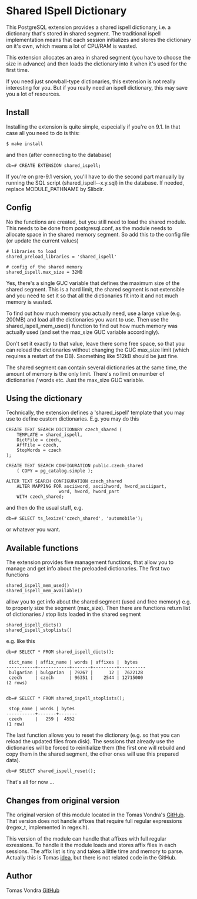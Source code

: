 Shared ISpell Dictionary
========================
This PostgreSQL extension provides a shared ispell dictionary, i.e.
a dictionary that's stored in shared segment. The traditional ispell
implementation means that each session initializes and stores the
dictionary on it's own, which means a lot of CPU/RAM is wasted.

This extension allocates an area in shared segment (you have to
choose the size in advance) and then loads the dictionary into it
when it's used for the first time.

If you need just snowball-type dictionaries, this extension is not
really interesting for you. But if you really need an ispell
dictionary, this may save you a lot of resources.


Install
-------
Installing the extension is quite simple, especially if you're on 9.1.
In that case all you need to do is this:

    $ make install

and then (after connecting to the database)

    db=# CREATE EXTENSION shared_ispell;

If you're on pre-9.1 version, you'll have to do the second part manually
by running the SQL script (shared_ispell--x.y.sql) in the database. If
needed, replace MODULE_PATHNAME by $libdir.


Config
------
No the functions are created, but you still need to load the shared
module. This needs to be done from postgresql.conf, as the module
needs to allocate space in the shared memory segment. So add this to
the config file (or update the current values)

    # libraries to load
    shared_preload_libraries = 'shared_ispell'

    # config of the shared memory
    shared_ispell.max_size = 32MB

Yes, there's a single GUC variable that defines the maximum size of
the shared segment. This is a hard limit, the shared segment is not
extensible and you need to set it so that all the dictionaries fit
into it and not much memory is wasted.

To find out how much memory you actually need, use a large value
(e.g. 200MB) and load all the dictionaries you want to use. Then use
the shared_ispell_mem_used() function to find out how much memory
was actually used (and set the max_size GUC variable accordingly).

Don't set it exactly to that value, leave there some free space,
so that you can reload the dictionaries without changing the GUC
max_size limit (which requires a restart of the DB). Ssomething
like 512kB should be just fine.

The shared segment can contain several dictionaries at the same time,
the amount of memory is the only limit. There's no limit on number
of dictionaries / words etc. Just the max_size GUC variable.


Using the dictionary
--------------------
Technically, the extension defines a 'shared_ispell' template that
you may use to define custom dictionaries. E.g. you may do this

    CREATE TEXT SEARCH DICTIONARY czech_shared (
        TEMPLATE = shared_ispell,
        DictFile = czech,
        AffFile = czech,
        StopWords = czech
    );

    CREATE TEXT SEARCH CONFIGURATION public.czech_shared
        ( COPY = pg_catalog.simple );

    ALTER TEXT SEARCH CONFIGURATION czech_shared
        ALTER MAPPING FOR asciiword, asciihword, hword_asciipart,
                        word, hword, hword_part
        WITH czech_shared;

and then do the usual stuff, e.g.

    db=# SELECT ts_lexize('czech_shared', 'automobile');

or whatever you want.


Available functions
-------------------
The extension provides five management functions, that allow you to
manage and get info about the preloaded dictionaries. The first two
functions

    shared_ispell_mem_used()
    shared_ispell_mem_available()

allow you to get info about the shared segment (used and free memory)
e.g. to properly size the segment (max_size). Then there are functions
return list of dictionaries / stop lists loaded in the shared segment

    shared_ispell_dicts()
    shared_ispell_stoplists()

e.g. like this

    db=# SELECT * FROM shared_ispell_dicts();

     dict_name | affix_name | words | affixes |  bytes   
    -----------+------------+-------+---------+----------
     bulgarian | bulgarian  | 79267 |      12 |  7622128
     czech     | czech      | 96351 |    2544 | 12715000
    (2 rows)


    db=# SELECT * FROM shared_ispell_stoplists();

     stop_name | words | bytes 
    -----------+-------+-------
     czech     |   259 |  4552
    (1 row)

The last function allows you to reset the dictionary (e.g. so that you
can reload the updated files from disk). The sessions that already use
the dictionaries will be forced to reinitialize them (the first one
will rebuild and copy them in the shared segment, the other ones will
use this prepared data).

    db=# SELECT shared_ispell_reset();

That's all for now ...

Changes from original version
-----------------------------
The original version of this module located in the Tomas Vondra's
[GitHub](https://github.com/tvondra/shared_ispell). That version does not handle
affixes that require full regular expressions (regex_t, implemented in regex.h).

This version of the module can handle that affixes with full regular
exressions. To handle it the module loads and stores affix files in each
sessions. The affix list is tiny and takes a little time and memory to parse.
Actually this is Tomas
[idea](http://www.postgresql.org/message-id/56A5F3D5.9030702@2ndquadrant.com),
but there is not related code in the GitHub.

Author
------
Tomas Vondra [GitHub](https://github.com/tvondra)